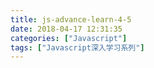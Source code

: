 ```yaml
---
title: js-advance-learn-4-5
date: 2018-04-17 12:31:35
categories: ["Javascript"]
tags: ["Javascript深入学习系列"]
---
```

